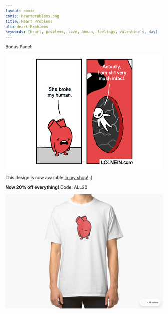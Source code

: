 ```yaml
---
layout: comic
comic: heartproblems.png
title: Heart Problems
alt: Heart Problems
keywords: [heart, problems, love, human, feelings, valentine's, day]
---
```


Bonus Panel:

![Heart Problems Bonus Panel](/images/heartproblems_bonus.png)


This design is now available [in my shop!](https://www.redbubble.com/people/lolnein/works/39361656-heart?asc=u&p=classic-tee) :)

<b>Now 20% off everything!</b> Code: ALL20

[![Heart Problems Shirt](/images/heartproblems_shirt.png)](https://www.redbubble.com/people/lolnein/works/39361656-heart?asc=u&p=classic-tee)